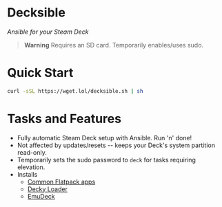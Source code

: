 # Decksible

*Ansible for your Steam Deck*

> **Warning**
Requires an SD card. Temporarily enables/uses sudo.
 
# Quick Start

```sh
curl -sSL https://wget.lol/decksible.sh | sh
```

# Tasks and Features

  - Fully automatic Steam Deck setup with Ansible. Run 'n' done!
  - Not affected by updates/resets -- keeps your Deck's system partition read-only.
  - Temporarily sets the sudo password to `deck` for tasks requiring elevation.
  - Installs
    - [Common Flatpack apps](install-flatpaks.yml#L10)
    - [Decky Loader](https://decky.xyz/)
    - [EmuDeck](https://www.emudeck.com/)
